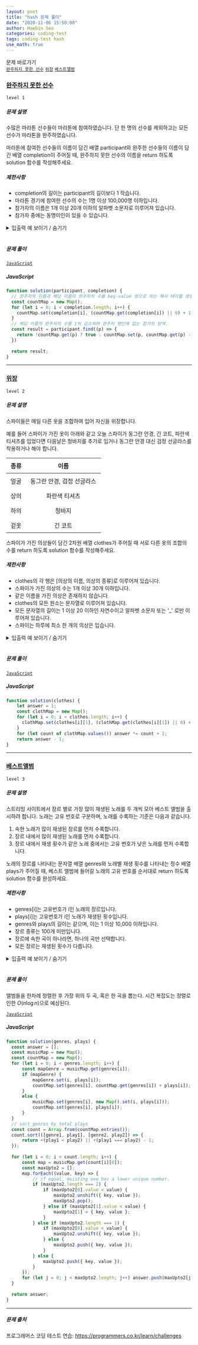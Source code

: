 ```yaml
---
layout: post
title: "hash 문제 풀이"
date: "2020-11-06 15:50:00"
author: Haebin Seo
categories: coding-test
tags: coding-test hash
use_math: true
---
```

문제 바로가기  
[`완주하지 못한 선수`](#완주하지-못한-선수) [`위장`](#위장) [`베스트앨범`](#베스트앨범)

### [완주하지 못한 선수](https://programmers.co.kr/learn/courses/30/lessons/42576?language=javascript)
`level 1`
##### 문제 설명
수많은 마라톤 선수들이 마라톤에 참여하였습니다. 단 한 명의 선수를 제외하고는 모든 선수가 마라톤을 완주하였습니다.

마라톤에 참여한 선수들의 이름이 담긴 배열 participant와 완주한 선수들의 이름이 담긴 배열 completion이 주어질 때, 완주하지 못한 선수의 이름을 return 하도록 solution 함수를 작성해주세요.

##### 제한사항
- completion의 길이는 participant의 길이보다 1 작습니다.
- 마라톤 경기에 참여한 선수의 수는 1명 이상 100,000명 이하입니다.
- 참가자의 이름은 1개 이상 20개 이하의 알파벳 소문자로 이루어져 있습니다.
- 참가자 중에는 동명이인이 있을 수 있습니다.

<details>
<summary>입출력 예 보이기 / 숨기기</summary>
<div markdown="1">

##### 입출력 예

| participant                                       | completion                               | return   |
| ------------------------------------------------- | ---------------------------------------- | -------- |
| ["leo", "kiki", "eden"]                           | ["eden", "kiki"]                         | "leo"    |
| ["marina", "josipa", "nikola", "vinko", "filipa"] | ["josipa", "filipa", "marina", "nikola"] | "vinko"  |
| ["mislav", "stanko", "mislav", "ana"]             | ["stanko", "ana", "mislav"]              | "mislav" |

###### 입출력 예 설명
예제 #1
leo는 참여자 명단에는 있지만, 완주자 명단에는 없기 때문에 완주하지 못했습니다.

예제 #2
vinko는 참여자 명단에는 있지만, 완주자 명단에는 없기 때문에 완주하지 못했습니다.

예제 #3
mislav는 참여자 명단에는 두 명이 있지만, 완주자 명단에는 한 명밖에 없기 때문에 한명은 완주하지 못했습니다.
</div>
</details><br>

##### 문제 풀이
[`JavaScript`](#완주하지-못한-선수-javascript)

<h5 id="완주하지-못한-선수-javascript">JavaScript</h5>

```js
function solution(participant, completion) {
  // 완주자의 이름과 해당 이름의 완주자의 수를 key-value 쌍으로 하는 해시 테이블 생성  
  const countMap = new Map();
  for (let i = 0; i < completion.length; i++) {
    countMap.set(completion[i], (countMap.get(completion[i]) || 0) + 1);
  }
  // 해당 이름의 완주자의 수를 1씩 감소하며 완주자 명단에 없는 참가자 탐색.
  const result = participant.find((p) => {
    return !countMap.get(p) ? true : countMap.set(p, countMap.get(p) -1) && false;
  })
  
  return result;
}
```

---

### [위장](https://programmers.co.kr/learn/courses/30/lessons/42578?language=javascript)
`level 2`
##### 문제 설명
스파이들은 매일 다른 옷을 조합하여 입어 자신을 위장합니다.

예를 들어 스파이가 가진 옷이 아래와 같고 오늘 스파이가 동그란 안경, 긴 코트, 파란색 티셔츠를 입었다면 다음날은 청바지를 추가로 입거나 동그란 안경 대신 검정 선글라스를 착용하거나 해야 합니다.

| 종류  |            이름            |
| :---: | :------------------------: |
| 얼굴  | 동그란 안경, 검정 선글라스 |
| 상의  |       파란색 티셔츠        |
| 하의  |           청바지           |
| 겉옷  |          긴 코트           |

스파이가 가진 의상들이 담긴 2차원 배열 clothes가 주어질 때 서로 다른 옷의 조합의 수를 return 하도록 solution 함수를 작성해주세요.

##### 제한사항
- clothes의 각 행은 [의상의 이름, 의상의 종류]로 이루어져 있습니다.
- 스파이가 가진 의상의 수는 1개 이상 30개 이하입니다.
- 같은 이름을 가진 의상은 존재하지 않습니다.
- clothes의 모든 원소는 문자열로 이루어져 있습니다.
- 모든 문자열의 길이는 1 이상 20 이하인 자연수이고 알파벳 소문자 또는 '_' 로만 이루어져 있습니다.
- 스파이는 하루에 최소 한 개의 의상은 입습니다.

<details>
<summary>입출력 예 보이기 / 숨기기</summary>
<div markdown="1">

##### 입출력 예

| clothes                                                                                     | return |
| ------------------------------------------------------------------------------------------- | ------ |
| \[["yellow_hat", "headgear"], ["blue_sunglasses", "eyewear"], ["green_turban", "headgear"]] | 5      |
| \[["crow_mask", "face"], ["blue_sunglasses", "face"], ["smoky_makeup", "face"]]             | 3      |

###### 입출력 예 설명
예제 #1
headgear에 해당하는 의상이 yellow_hat, green_turban이고 eyewear에 해당하는 의상이 blue_sunglasses이므로 아래와 같이 5개의 조합이 가능합니다.
1. yellow_hat
2. blue_sunglasses
3. green_turban
4. yellow_hat + blue_sunglasses
5. green_turban + blue_sunglasses

예제 #2
face에 해당하는 의상이 crow_mask, blue_sunglasses, smoky_makeup이므로 아래와 같이 3개의 조합이 가능합니다.
1. crow_mask
2. blue_sunglasses
3. smoky_makeup
</div>
</details><br>

##### 문제 풀이
[`JavaScript`](#위장-javascript)

<h5 id="위장-javascript">JavaScript</h5>

```js
function solution(clothes) {
    let answer = 1;
    const clothMap = new Map();
    for (let i = 0; i < clothes.length; i++) {
      clothMap.set(clothes[i][1], (clothMap.get(clothes[i][1]) || 0) + 1);
    }
    for (let count of clothMap.values()) answer *= count + 1;
    return answer - 1;
}
```

---

### [베스트앨범](https://programmers.co.kr/learn/courses/30/lessons/42579?language=javascript)
`level 3`
##### 문제 설명
스트리밍 사이트에서 장르 별로 가장 많이 재생된 노래를 두 개씩 모아 베스트 앨범을 출시하려 합니다. 노래는 고유 번호로 구분하며, 노래를 수록하는 기준은 다음과 같습니다.

1. 속한 노래가 많이 재생된 장르를 먼저 수록합니다.
2. 장르 내에서 많이 재생된 노래를 먼저 수록합니다.
3. 장르 내에서 재생 횟수가 같은 노래 중에서는 고유 번호가 낮은 노래를 먼저 수록합니다.

노래의 장르를 나타내는 문자열 배열 genres와 노래별 재생 횟수를 나타내는 정수 배열 plays가 주어질 때, 베스트 앨범에 들어갈 노래의 고유 번호를 순서대로 return 하도록 solution 함수를 완성하세요.

##### 제한사항
- genres[i]는 고유번호가 i인 노래의 장르입니다.
- plays[i]는 고유번호가 i인 노래가 재생된 횟수입니다.
- genres와 plays의 길이는 같으며, 이는 1 이상 10,000 이하입니다.
- 장르 종류는 100개 미만입니다.
- 장르에 속한 곡이 하나라면, 하나의 곡만 선택합니다.
- 모든 장르는 재생된 횟수가 다릅니다.

<details>
<summary>입출력 예 보이기 / 숨기기</summary>
<div markdown="1">

##### 입출력 예

| clothes                                         | plays                      | return       |
| ----------------------------------------------- | -------------------------- | ------------ |
| ["classic", "pop", "classic", "classic", "pop"] | [500, 600, 150, 800, 2500] | [4, 1, 3, 0] |

###### 입출력 예 설명
classic 장르는 1,450회 재생되었으며, classic 노래는 다음과 같습니다.
- 고유 번호 3: 800회 재생
- 고유 번호 0: 500회 재생
- 고유 번호 2: 150회 재생

pop 장르는 3,100회 재생되었으며, pop 노래는 다음과 같습니다.
- 고유 번호 4: 2,500회 재생
- 고유 번호 1: 600회 재생

따라서 pop 장르의 [4, 1]번 노래를 먼저, classic 장르의 [3, 0]번 노래를 그다음에 수록합니다.
</div>
</details><br>

##### 문제 풀이
앨범들을 한차례 정렬한 후 가장 위의 두 곡, 혹은 한 곡을 뽑는다. 시간 복잡도는 정렬로 인한 $O(n\log{n})$으로 예상된다.

[`JavaScript`](#베스트앨범-javascript)

<h5 id="베스트앨범-javascript">JavaScript</h5>

```js
function solution(genres, plays) {
  const answer = [];
  const musicMap = new Map();
  const countMap = new Map();
  for (let i = 0; i < genres.length; i++) {
      const mapGenre = musicMap.get(genres[i]);
      if (mapGenre) {
          mapGenre.set(i, plays[i]);
          countMap.set(genres[i], countMap.get(genres[i]) + plays[i]);
      }
      else {
          musicMap.set(genres[i], new Map().set(i, plays[i]));
          countMap.set(genres[i], plays[i]);
      }
  }
  // sort genres by total plays
  const count = Array.from(countMap.entries());
  count.sort(([genre1, play1], [genre2, play2]) => {
      return +(play1 < play2) || +(play1 === play2) - 1;        
  });
  
  for (let i = 0; i < count.length; i++) {
      const map = musicMap.get(count[i][0]);
      const maxUpto2 = [];
      map.forEach((value, key) => {
          // if equal, existing one has a lower unique number.
          if (maxUpto2.length === 2) {
              if (maxUpto2[0].value < value) {
                  maxUpto2.unshift({ key, value });
                  maxUpto2.pop();
              } else if (maxUpto2[1].value < value) {
                  maxUpto2[1] = { key, value };
              }
          } else if (maxUpto2.length === 1) {
              if (maxUpto2[0].value < value) {
                  maxUpto2.unshift({ key, value });
              } else {
                  maxUpto2.push({ key, value });
              } 
          } else {
              maxUpto2.push({ key, value });
          }
      });
      for (let j = 0; j < maxUpto2.length; j++) answer.push(maxUpto2[j].key);
  }
  
  return answer;
}
```

---

##### 문제 출처  
프로그래머스 코딩 테스트 연습: <https://programmers.co.kr/learn/challenges>

<style>
  table {
    table-layout: auto;
    width: fit-content;
  }
  table th, table td {
    padding: 8px 12px;
  }
</style>